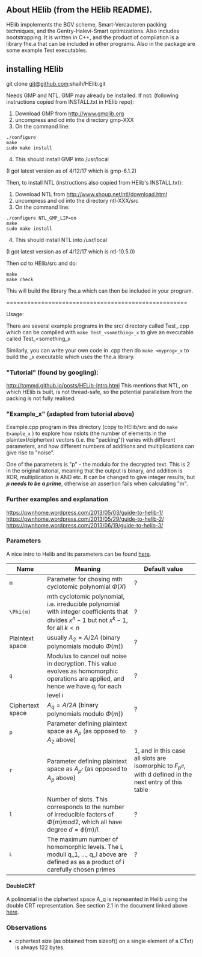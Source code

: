 
## About HElib  (from the HElib README).

HElib impolements the BGV scheme, Smart-Vercauteren packing techniques, and
the Gentry-Halevi-Smart optimizations.  Also includes bootstrapping.
It is written in C++, and the product of compilation is a library fhe.a
that can be included in other programs.
Also in the package are some example Test executables.


## installing HElib

git clone git@github.com:shaih/HElib.git

Needs GMP and NTL.  GMP may already be installed.  If not:
(following instructions copied from INSTALL.txt in HElib repo):

1. Download GMP from http://www.gmplib.org
2. uncompress and cd into the directory gmp-XXX
3. On the command line:
```
./configure
make
sudo make install
```
4. This should install GMP into /usr/local

(I got latest version as of 4/12/17 which is gmp-6.1.2)

Then, to install NTL (instructions also copied from HElib's INSTALL.txt):

1. Download NTL from http://www.shoup.net/ntl/download.html
2. uncompress and cd into the directory ntl-XXX/src
3. On the command line:
```
./configure NTL_GMP_LIP=on
make
sudo make install
```
4. This should install NTL into /usr/local

(I got latest version as of 4/12/17 which is ntl-10.5.0)


Then cd to HElib/src and do:
```
make
make check
```
This will build the library fhe.a  which can then be included in your
program.

====================================================

Usage:

There are several example programs in the src/ directory called Test_<something>.cpp
which can be compiled with
`make Test_<something>_x`
to give an executable called Test_<something_x

Similarly, you can write your own code in <myprog>.cpp then do
`make <myprog>_x`
to build the <myprog>_x executable which uses the fhe.a library.


### "Tutorial" (found by googling):
http://tommd.github.io/posts/HELib-Intro.html
This mentions that NTL, on which HElib is built, is not thread-safe, so the
potential parallelism from the packing is not fully realised.

### "Example_x" (adapted from tutorial above)
Example.cpp program in this directory (copy to HElib/src and do `make Example_x` ) to explore how nslots (the number of elements in the plaintext/ciphertext
vectors (i.e. the "packing")) varies with different parameters, and how
different numbers of additions and multiplications can give rise to "noise".

One of the parameters is "p" - the modulo for the decrypted text.  This is 2
in the original tutorial, meaning that the output is binary, and addition is
XOR, multiplication is AND etc.
It can be changed to give integer results, but ***p needs to be a prime***,
otherwise an assertion fails when calculating "m".

### Further examples and explanation
https://pwnhome.wordpress.com/2013/05/03/guide-to-helib-1/
https://pwnhome.wordpress.com/2013/05/29/guide-to-helib-2/
https://pwnhome.wordpress.com/2013/06/19/guide-to-helib-3/

### Parameters

A nice intro to Helib and its parameters can be found [here](http://people.csail.mit.edu/shaih/pubs/he-library.pdf).

| Name         | Meaning       | Default value             |
| ---------    | ---------     | ---------                 |
| `m`          | Parameter for chosing mth cyclotomic polynomial $\Phi(X)$             | ?                         |
| `\Phi(m)`    | mth cyclotomic polynomial, i.e. irreducible polynomial with integer coefficients that divides $x^n-1$ but not $x^k-1$, for all $k < n$     | ?                         |
| Plaintext space   | usually $A_2 = A/2A$ (binary polynomials modulo $\Phi(m)$)               | ?                         |
| `q`          | Modulus to cancel out noise in decryption. This value evolves as homomorphic operations are applied, and hence we have $q_i$ for each level i             | ?                         |
| Ciphertext space   | $A_q = A/2A$ (binary polynomials modulo $\Phi(m)$)               | ?                         |
| `p`          |  Parameter defining plaintext space as $A_p$ (as opposed to $A_2$ above)            | ?                |
| `r`          |  Parameter defining plaintext space as $A_{p^r}$ (as opposed to $A_p$ above)             | 1, and in this case all slots are isomorphic to $F_{p^d}$, with d defined in the next entry of this table                |
| `l`          |  Number of slots. This corresponds to the number of irreducible factors of $\Phi(m) mod 2$, which all have degree $d=\phi(m)/l$.              | ?                         |
| `L`          |  The maximum number of homomorphic levels. The L moduli q_1, ..., q_l above are defined as as a product of i carefully chosen primes          | ?                |

#### DoubleCRT

A polinomial in the ciphertext space A_q is represented in Helib using the double CRT representation.
See section 2.1 in the document linked above [here](http://people.csail.mit.edu/shaih/pubs/he-library.pdf).


### Observations

* ciphertext size (as obtained from sizeof() on a single element of a CTxt) is
always 122 bytes. 
